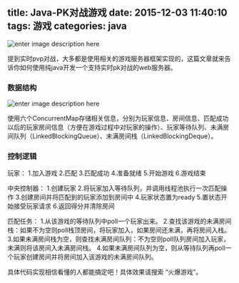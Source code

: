 title: Java-PK对战游戏
date: 2015-12-03 11:40:10
tags: 游戏
categories: java
---
![enter image description here](http://7xnq6l.com1.z0.glb.clouddn.com/pkgame.jpg)

提到实时pvp对战，大多都是使用相关的游戏服务器框架实现的，这篇文章就来告诉你如何使用纯java开发一个支持实时pk对战的web服务器。

### 数据结构

![enter image description here](http://7xnq6l.com1.z0.glb.clouddn.com/pk_controller.png)

使用六个ConcurrentMap存储相关信息，分别为玩家信息、房间信息、匹配成功以后的玩家房间信息（方便在游戏过程中对玩家的操作）、玩家等待队列、未满房间队列（LinkedBlockingQueue）、未满房间栈（LinkedBlockingDeque）。

### 控制逻辑

玩家：
1.加入游戏
2.匹配
3.匹配成功
4.准备就绪
5.开始游戏
6.游戏结束

中央控制器：
1.创建玩家
2.将玩家加入等待队列，并调用线程池执行一次匹配操作
3.创建房间并将匹配到的玩家添加到房间中
4.玩家状态置为ready
5.置状态开始接受玩家请求
6.返回得分并清除房间

匹配任务：
1.从该游戏的等待队列中poll一个玩家出来。
2.查找该游戏的未满房间栈：如果不为空则poll栈顶房间，将玩家加入，如果房间还未满，再将房间入栈。
3.如果未满房间栈为空，则查找未满房间队列：不为空则poll队列房间加入玩家，未满则将该房间入未满房间栈。
4.如果未满房间队列为空，则从等待队列再poll一个玩家创建房间并将房间加入该游戏的未满房间队列。

具体代码实现相信看懂的人都能搞定吧！具体效果请搜索 “火爆游戏”。